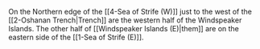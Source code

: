 On the Northern edge of the [[4-Sea of Strife (W)]] just to the west of the [[2-Oshanan Trench|Trench]] are the western half of the Windspeaker Islands.  The other half of [[Windspeaker Islands (E)|them]] are on the eastern side of the [[1-Sea of Strife (E)]].
